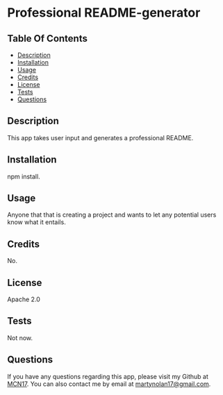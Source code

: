 
  
  # Professional README-generator

  ## Table Of Contents
  * [Description](#Description)
  * [Installation](#Installation)
  * [Usage](#Usage)
  * [Credits](#Creits)
  * [License](#license)
  * [Tests](#Tests)
  * [Questions](#Questions)

  ## Description 
  This app takes user input and generates a professional README.

  ## Installation
  npm install.

  ## Usage
  Anyone that that is creating a project and wants to let any potential users know what it entails.

  ## Credits
  No.

  ## License
  Apache 2.0

  ## Tests
  Not now.

  ## Questions
  If you have any questions regarding this app, please visit my Github at [MCN17](https://github.com/MCN17). You can also contact me by email at martynolan17@gmail.com.
